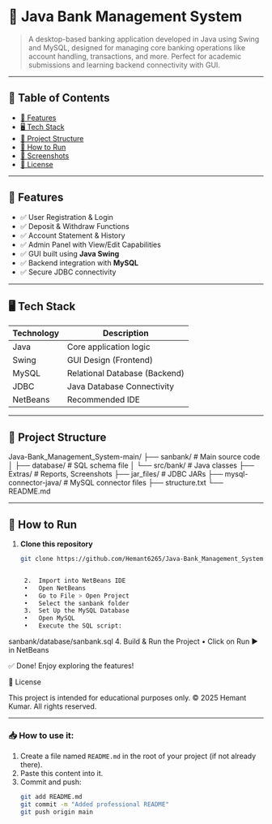 # 🏦 Java Bank Management System

> A desktop-based banking application developed in Java using Swing and MySQL, designed for managing core banking operations like account handling, transactions, and more. Perfect for academic submissions and learning backend connectivity with GUI.

---

## 📌 Table of Contents

- [🚀 Features](#-features)
- [🖥️ Tech Stack](#-tech-stack)
- [📁 Project Structure](#-project-structure)
- [🧪 How to Run](#-how-to-run)
- [📸 Screenshots](#-screenshots)
- [📄 License](#-license)

---

## 🚀 Features

- ✅ User Registration & Login
- ✅ Deposit & Withdraw Functions
- ✅ Account Statement & History
- ✅ Admin Panel with View/Edit Capabilities
- ✅ GUI built using **Java Swing**
- ✅ Backend integration with **MySQL**
- ✅ Secure JDBC connectivity

---

## 🖥️ Tech Stack

| Technology    | Description                     |
|---------------|----------------------------------|
| Java          | Core application logic           |
| Swing         | GUI Design (Frontend)            |
| MySQL         | Relational Database (Backend)    |
| JDBC          | Java Database Connectivity       |
| NetBeans      | Recommended IDE                  |

---

## 📁 Project Structure

Java-Bank_Management_System-main/
├── sanbank/                 # Main source code
│   ├── database/            # SQL schema file
│   └── src/bank/            # Java classes
├── Extras/                  # Reports, Screenshots
├── jar_files/               # JDBC JARs
├── mysql-connector-java/    # MySQL connector files
├── structure.txt
└── README.md



---

## 🧪 How to Run

1. **Clone this repository**
   ```bash
   git clone https://github.com/Hemant6265/Java-Bank_Management_System-main.git


   	2.	Import into NetBeans IDE
	•	Open NetBeans
	•	Go to File > Open Project
	•	Select the sanbank folder
	3.	Set Up the MySQL Database
	•	Open MySQL
	•	Execute the SQL script:
sanbank/database/sanbank.sql
	4.	Build & Run the Project
	•	Click on Run ▶️ in NetBeans

✅ Done! Enjoy exploring the features!


📄 License

This project is intended for educational purposes only.
© 2025 Hemant Kumar. All rights reserved.

---

### 📥 How to use it:
1. Create a file named `README.md` in the root of your project (if not already there).
2. Paste this content into it.
3. Commit and push:
   ```bash
   git add README.md
   git commit -m "Added professional README"
   git push origin main
